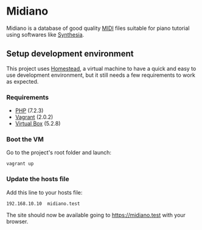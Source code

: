 # Midiano


Midiano is a database of good quality [MIDI](https://en.wikipedia.org/wiki/MIDI) files suitable for piano tutorial using softwares like [Synthesia](http://www.synthesiagame.com/).

## Setup development environment

This project uses [Homestead](https://laravel.com/docs/5.6/homestead), a virtual machine to have a quick and easy to use development environment, but it still needs a few requirements to work as expected.

### Requirements

* [PHP](http://php.net/downloads.php) (7.2.3)
* [Vagrant](https://www.vagrantup.com/downloads.html) (2.0.2)
* [Virtual Box](https://www.virtualbox.org/wiki/Downloads) (5.2.8)

### Boot the VM

Go to the project's root folder and launch:

`vagrant up`

### Update the hosts file

Add this line to your hosts file:

`192.168.10.10  midiano.test`

The site should now be available going to https://midiano.test with your browser.